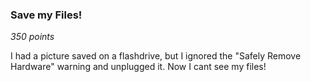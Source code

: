 ### Save my Files!
*350 points*

I had a picture saved on a flashdrive, but I ignored the "Safely Remove Hardware" warning and unplugged it. Now I cant see my files! 

